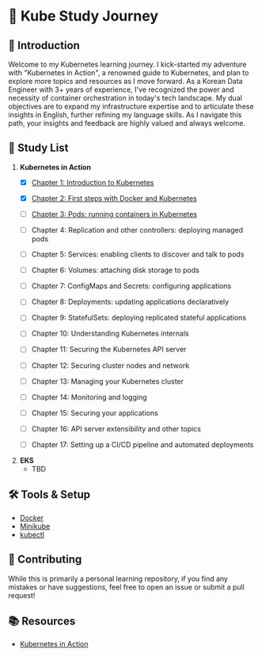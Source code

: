# 🚀 Kube Study Journey

## 💬 Introduction

Welcome to my Kubernetes learning journey. I kick-started my adventure with "Kubernetes in Action", a renowned guide to Kubernetes, and plan to explore more topics and resources as I move forward. As a Korean Data Engineer with 3+ years of experience, I've recognized the power and necessity of container orchestration in today's tech landscape. My dual objectives are to expand my infrastructure expertise and to articulate these insights in English, further refining my language skills. As I navigate this path, your insights and feedback are highly valued and always welcome.


## 📖 Study List

1. **Kubernetes in Action**
   - [x] [Chapter 1: Introduction to Kubernetes](chapters/chapter-01.md)
   - [x] [Chapter 2: First steps with Docker and Kubernetes](chapters/chapter-02.md)
   - [ ] [Chapter 3: Pods: running containers in Kubernetes](chapters/chapter-03.md)
   - [ ] Chapter 4: Replication and other controllers: deploying managed pods
   - [ ] Chapter 5: Services: enabling clients to discover and talk to pods
   - [ ] Chapter 6: Volumes: attaching disk storage to pods
   - [ ] Chapter 7: ConfigMaps and Secrets: configuring applications
   - [ ] Chapter 8: Deployments: updating applications declaratively
   - [ ] Chapter 9: StatefulSets: deploying replicated stateful applications
   - [ ] Chapter 10: Understanding Kubernetes internals
   - [ ] Chapter 11: Securing the Kubernetes API server
   - [ ] Chapter 12: Securing cluster nodes and network
   - [ ] Chapter 13: Managing your Kubernetes cluster
   - [ ] Chapter 14: Monitoring and logging
   - [ ] Chapter 15: Securing your applications
   - [ ] Chapter 16: API server extensibility and other topics
   - [ ] Chapter 17: Setting up a CI/CD pipeline and automated deployments


2. **EKS**
   - TBD


## 🛠 Tools & Setup
- [Docker](http://docs.docker.com/engine/installation/)
- [Minikube](http://github.com/kubernetes/minikube)
- [kubectl](https://kubernetes.io/docs/reference/kubectl/)

## 🤝 Contributing

While this is primarily a personal learning repository, if you find any mistakes or have suggestions, feel free to open an issue or submit a pull request!

## 📚 Resources

- [Kubernetes in Action](https://www.oreilly.com/library/view/kubernetes-in-action/9781617293726/)


